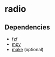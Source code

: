 # radio

## Dependencies
- [fzf](https://github.com/junegunn/fzf)
- [mpv](https://github.com/mpv-player/mpv)
- [make](https://www.gnu.org/software/make) (optional)
